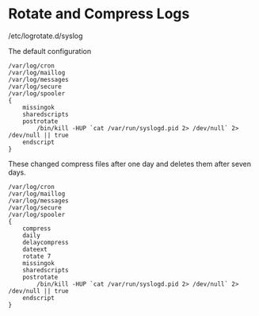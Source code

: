 # Rotate and Compress Logs


/etc/logrotate.d/syslog


The default configuration

```
/var/log/cron
/var/log/maillog
/var/log/messages
/var/log/secure
/var/log/spooler
{
    missingok
    sharedscripts
    postrotate
        /bin/kill -HUP `cat /var/run/syslogd.pid 2> /dev/null` 2> /dev/null || true
    endscript
}
```

These changed compress files after one day and deletes them after seven days.

```
/var/log/cron
/var/log/maillog
/var/log/messages
/var/log/secure
/var/log/spooler
{
    compress
    daily
    delaycompress
    dateext
    rotate 7
    missingok
    sharedscripts
    postrotate
        /bin/kill -HUP `cat /var/run/syslogd.pid 2> /dev/null` 2> /dev/null || true
    endscript
}
```
